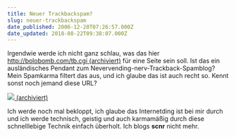 ```yaml
---
title: Neuer Trackbackspam?
slug: neuer-trackbackspam
date_published: 2006-12-20T07:26:57.000Z
date_updated: 2018-08-22T09:38:07.000Z
---
```


Irgendwie werde ich nicht ganz schlau, was das hier [http://bolobomb.com/tb.cgi (archiviert)](http://web.archive.org/web/20070114003432/http://bolobomb.com:80/tb.cgi) für eine Seite sein soll. Ist das ein ausländisches Pendant zum Nevervending-nerv-Trackback-Spamblog? Mein Spamkarma filtert das aus, und ich glaube das ist auch recht so. Kennt sonst noch jemand diese URL?

[![](//i16.tinypic.com/446u4o6.jpg) (archiviert)](http://web.archive.org/web/20070107130433/http://i16.tinypic.com:80/446u4o6.jpg)

Ich werde noch mal bekloppt, ich glaube das Internetding ist bei mir durch und ich werde technisch, geistig und auch karmamäßig durch diese schnelllebige Technik einfach überholt. Ich blogs **scnr** nicht mehr.
